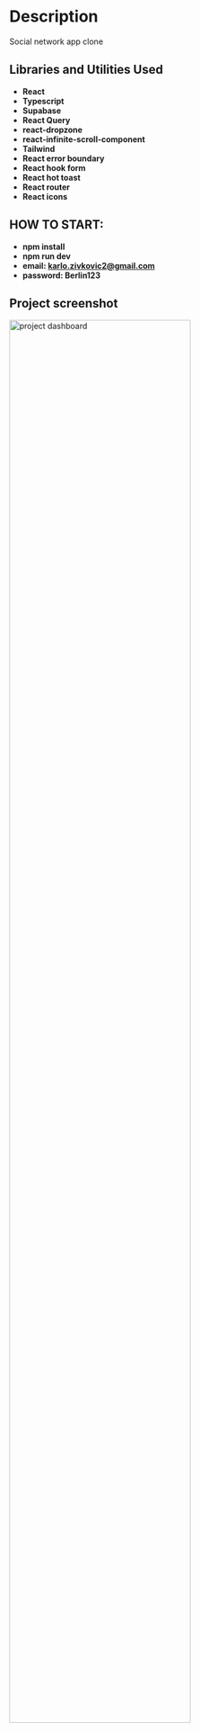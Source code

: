 <h1>Description</h1>
Social network app clone

<br />

<h2>Libraries and Utilities Used</h2>

- <b>React</b>
- <b>Typescript</b>
- <b>Supabase</b>
- <b>React Query</b>
- <b>react-dropzone</b>
- <b>react-infinite-scroll-component</b>
- <b>Tailwind</b>
- <b>React error boundary</b>
- <b>React hook form</b>
- <b>React hot toast</b>
- <b>React router</b>
- <b>React icons</b>

<h2>HOW TO START:</h2>

- <b>npm install</b>
- <b>npm run dev</b>
- <b>email: karlo.zivkovic2@gmail.com</b>
- <b>password: Berlin123</b>

<h2>Project screenshot</h2>

<img src="https://i.imgur.com/AlR61X4.png" height="80%" width="80%" alt="project dashboard"/>

